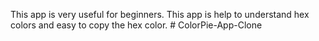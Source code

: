 This app is very useful for beginners. This app is help to understand hex colors and easy to copy the hex color. # ColorPie-App-Clone
